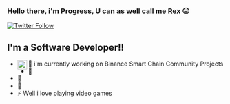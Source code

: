### Hello there, i'm Progress, U can as well call me Rex 😜

[![Twitter Follow](https://img.shields.io/twitter/follow/codeSTACKr?color=1DA1F2&logo=twitter&style=for-the-badge)](https://twitter.com/intent/follow?original_referer=https%3A%2F%2Fgithub.com%2Fojemehprogrex&screen_name=ojemehprogrex)


## I'm a Software Developer!!

- 🔭 i'm currently working on Binance Smart Chain Community Projects<img align="left" alt="codeSTACKr.com" width="22px" src="https://www.google.com/search?q=binance+smart+chain+bsc+logo&rlz=1C5CHFA_enNG800NG800&sxsrf=ALeKk02Z_7P3KGiURduMH1yBDAU14Gxjqg:1623506196476&source=lnms&tbm=isch&sa=X&ved=2ahUKEwjzm4bxn5LxAhWq4IUKHQn7AhIQ_AUoAXoECAEQAw&cshid=1623506405141045&biw=1440&bih=821#imgrc=EceiJEfGs0BGZM" />
- 🌱 
- 👯
- 🥅
- ⚡  Well i love playing video games